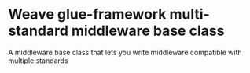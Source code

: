 # Weave glue-framework multi-standard middleware base class
A middleware base class that lets you write middleware compatible with multiple standards
